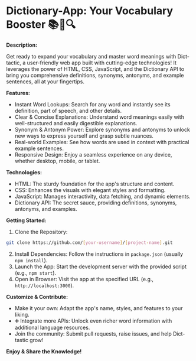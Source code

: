 # Dictionary-App: Your Vocabulary Booster 📚📖🔍

**Description:**

Get ready to expand your vocabulary and master word meanings with Dict-tactic, a user-friendly web app built with cutting-edge technologies!  It leverages the power of HTML, CSS, JavaScript, and the Dictionary API to bring you comprehensive definitions, synonyms, antonyms, and example sentences, all at your fingertips. 

**Features:**

*  Instant Word Lookups: Search for any word and instantly see its definition, part of speech, and other details.
*  Clear & Concise Explanations: Understand word meanings easily with well-structured and easily digestible explanations.
*  Synonym & Antonym Power: Explore synonyms and antonyms to unlock new ways to express yourself and grasp subtle nuances.
*  Real-world Examples: See how words are used in context with practical example sentences.
*  Responsive Design: Enjoy a seamless experience on any device, whether desktop, mobile, or tablet.

**Technologies:**

*  HTML: The sturdy foundation for the app's structure and content.
*  CSS: Enhances the visuals with elegant styles and formatting.
*  JavaScript: Manages interactivity, data fetching, and dynamic elements.
*  Dictionary API: The secret sauce, providing definitions, synonyms, antonyms, and examples.

**Getting Started:**

1.  Clone the Repository:
   ```bash
   git clone https://github.com/[your-username]/[project-name].git
   ```
2.  Install Dependencies:
   Follow the instructions in `package.json` (usually `npm install`).
3.  Launch the App:
   Start the development server with the provided script (e.g., `npm start`).
4.  Open in Browser:
   Visit the app at the specified URL (e.g., `http://localhost:3000`).

**Customize & Contribute:**

*  Make it your own: Adapt the app's name, styles, and features to your liking.
* ➕ Integrate more APIs: Unlock even richer word information with additional language resources.
*  Join the community: Submit pull requests, raise issues, and help Dict-tastic grow!

**Enjoy & Share the Knowledge!** 
